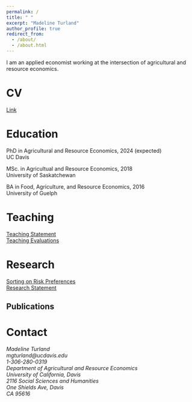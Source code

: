 ```yaml
---
permalink: /
title: " "
excerpt: "Madeline Turland"
author_profile: true
redirect_from: 
  - /about/
  - /about.html
---
```


I am an applied economist working at the intersection of agricultural and resource economics. 


CV
======
[Link](http://academicpages.github.io/files/paper1.pdf)


Education
======
PhD in Agricultural and Resource Economics, 2024 (expected)<br />
UC Davis

MSc. in Agricultual and Resource Economics, 2018<br />
University of Saskatchewan

BA in Food, Agriculture, and Resource Economics, 2016<br />
University of Guelph

Teaching
======
[Teaching Statement](http://academicpages.github.io/files/paper1.pdf)<br />
[Teaching Evaluations](http://academicpages.github.io/files/paper1.pdf)<br />

Research 
======
[Sorting on Risk Preferences](http://academicpages.github.io/files/paper1.pdf)<br />
[Research Statement](http://academicpages.github.io/files/paper1.pdf)<br />

Publications
------





Contact
======
<address>
Madeline Turland<br />
mgturland@ucdavis.edu<br />
1-306-280-0319
<address>
  
<address>
Department of Agricultural and Resource Economics<br />
University of California, Davis<br />
2116 Social Sciences and Humanities<br />
One Shields Ave, Davis<br />
CA 95616
 </address>
